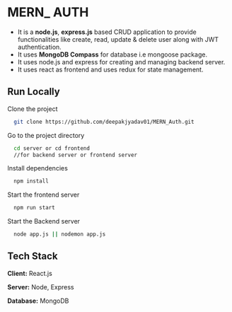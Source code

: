 
# MERN_ AUTH

- It is a **node.js**, **express.js** based CRUD application to provide functionalities like create, read, update & delete user along with JWT authentication.
- It uses **MongoDB Compass** for database i.e mongoose package.
- It uses node.js and express for creating and managing backend server.
- It uses react as frontend and uses redux for state management.



## Run Locally

Clone the project

```bash
  git clone https://github.com/deepakjyadav01/MERN_Auth.git
```

Go to the project directory

```bash
  cd server or cd frontend
  //for backend server or frontend server
```

Install dependencies

```bash
  npm install
```

Start the frontend server

```bash
  npm run start 
```
Start the Backend server

```bash
  node app.js || nodemon app.js
```


## Tech Stack
**Client:** React.js

**Server:** Node, Express

**Database:** MongoDB 
